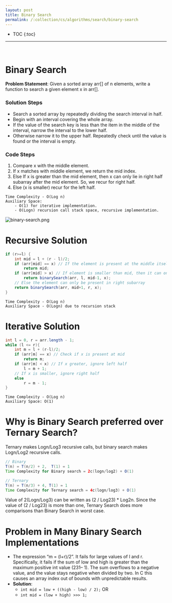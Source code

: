```yaml
---
layout: post
title: Binary Search
permalink: /:collection/cs/algorithms/search/binary-search
---
```


- TOC
{:toc}

<hr><br>

# Binary Search

**Problem Statement**: Given a sorted array arr[] of n elements, write a function to search a given element x in arr[].

### Solution Steps
- Search a sorted array by repeatedly dividing the search interval in half. 
- Begin with an interval covering the whole array. 
- If the value of the search key is less than the item in the middle of the interval, narrow the interval to the lower half.
- Otherwise narrow it to the upper half. Repeatedly check until the value is found or the interval is empty.

### Code Steps
1. Compare x with the middle element.
2. If x matches with middle element, we return the mid index.
3. Else If x is greater than the mid element, then x can only lie in right half subarray after the mid element. So, we recur for right half.
4. Else (x is smaller) recur for the left half.

``` 
Time Complexity - O(Log n)
Auxiliary Space: 
    - O(1) for iterative implementation. 
    - O(Logn) recursion call stack space, recursive implementation.
```

![binary-search.png]({{site.cdn}}/cse/algo/search/binary-search.png)

# Recursive Solution

```java
if (r>=l) { 
    int mid = l + (r - l)/2; 
    if (arr[mid] == x) // If the element is present at the middle itself 
        return mid; 
    if (arr[mid] > x) // If element is smaller than mid, then it can only be present in left subarray
        return binarySearch(arr, l, mid-1, x); 
    // Else the element can only be present in right subarray 
    return binarySearch(arr, mid+1, r, x); 
}
```
```
Time Complexity - O(Log n)
Auxiliary Space - O(Logn) due to recursion stack 
```

# Iterative Solution

```java
int l = 0, r = arr.length - 1; 
while (l <= r){ 
    int m = l + (r-l)/2; 
    if (arr[m] == x) // Check if x is present at mid
        return m; 
    if (arr[m] < x) // If x greater, ignore left half 
        l = m + 1; 
    // If x is smaller, ignore right half 
    else
        r = m - 1; 
} 
```
```
Time Complexity - O(Log n)
Auxiliary Space: O(1)
```

# Why is Binary Search preferred over Ternary Search?
Ternary makes Logn/Log3 recursive calls, but binary search makes Logn/Log2 recursive calls.
```java
// Binary
T(n) = T(n/2) + 2,  T(1) = 1
Time Complexity for Binary search = 2c(logn/log2) + O(1)
```
```java
// Ternary
T(n) = T(n/3) + 4, T(1) = 1
Time Complexity for Ternary search = 4c(logn/log3) + O(1)
```

Value of 2(Logn/Log3) can be written as (2 / Log23) * Log2n. Since the value of (2 / Log23) is more than one, Ternary Search does more comparisons than Binary Search in worst case.

# Problem in Many Binary Search Implementations
- The expression “m = (l+r)/2”. It fails for large values of l and r. Specifically, it fails if the sum of low and high is greater than the maximum positive int value (231– 1). The sum overflows to a negative value, and the value stays negative when divided by two. In C this causes an array index out of bounds with unpredictable results.
- **Solution**: 
	- `int mid = low + ((high - low) / 2);` OR 
	- `int mid = (low + high) >>> 1;`
